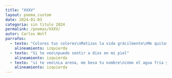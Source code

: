 ```yaml
---
title: "XXXV"
layout: poema_custom
date: 2024-01-03
categoria: sin titulo 2024
permalink: /poemas/XXXV/
autor: Carlos Wolf
parrafos:
  - texto: "Colores tus colores\nMatizas la vida grácilmente\nMe quitas el letargo"
    alineamiento: izquierda
  - texto: "Si te veo\npuedo sentir a dios en mi piel"
    alineamiento: izquierda
  - texto: "si te veo\nLa arena, me besa tu nombre\ncómo el agua fría y fresca,\ndel coco de 40 pesos\nMe das alimento y bebida\nsi te veo\nentiendo, porque la gente cree en Dios"
    alineamiento: izquierda
---
```

